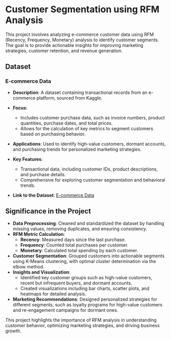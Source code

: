 # Customer Segmentation using RFM Analysis

This project involves analyzing e-commerce customer data using RFM (Recency, Frequency, Monetary) analysis to identify customer segments. The goal is to provide actionable insights for improving marketing strategies, customer retention, and revenue generation.

## Dataset

### E-commerce Data
- **Description**: A dataset containing transactional records from an e-commerce platform, sourced from Kaggle.  
- **Focus**:
  - Includes customer purchase data, such as invoice numbers, product quantities, purchase dates, and total prices.  
  - Allows for the calculation of key metrics to segment customers based on purchasing behavior.  
- **Applications**: Used to identify high-value customers, dormant accounts, and purchasing trends for personalized marketing strategies.  
- **Key Features**:
  - Transactional data, including customer IDs, product descriptions, and purchase details.  
  - Comprehensive for exploring customer segmentation and behavioral trends.  

- **Link to the Dataset**: [E-commerce Data](https://www.kaggle.com/datasets/carrie1/ecommerce-data)

## Significance in the Project
- **Data Preprocessing**: Cleaned and standardized the dataset by handling missing values, removing duplicates, and ensuring consistency.  
- **RFM Metric Calculation**:
  - **Recency**: Measured days since the last purchase.  
  - **Frequency**: Counted total purchases per customer.  
  - **Monetary**: Calculated total spending by each customer.  
- **Customer Segmentation**: Grouped customers into actionable segments using K-Means clustering, with optimal cluster determination via the elbow method.  
- **Insights and Visualization**: 
  - Identified key customer groups such as high-value customers, recent but infrequent buyers, and dormant accounts.  
  - Created visualizations including bar charts, scatter plots, and heatmaps for detailed analysis.  
- **Marketing Recommendations**: Designed personalized strategies for different segments, such as loyalty programs for high-value customers and re-engagement campaigns for dormant ones.

This project highlights the importance of RFM analysis in understanding customer behavior, optimizing marketing strategies, and driving business growth.

